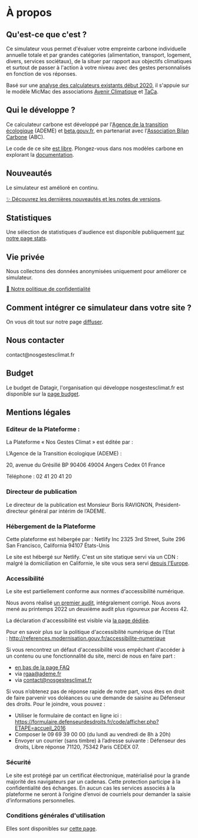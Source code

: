 # À propos

## Qu'est-ce que c'est ?

Ce simulateur vous permet d'évaluer votre empreinte carbone individuelle
annuelle totale et par grandes catégories (alimentation, transport,
logement, divers, services sociétaux), de la situer par rapport
aux objectifs climatiques et surtout de passer à l'action à votre niveau
avec des gestes personnalisés en fonction de vos réponses.

Basé sur une [analyse des calculateurs existants début
2020](https://abc-transitionbascarbone.fr/wp-content/uploads/2022/03/analyse-des-calculateurs-dempreinte-carbone-individuelle-a-lorigine-de-nos-gestes-climat-vf-.pdf),
il s'appuie sur le modèle MicMac des associations [Avenir
Climatique](https://avenirclimatique.org/les-outils/) et
[TaCa](https://www.taca.asso.fr/).

## Qui le développe ?

Ce calculateur carbone est développé par l'[Agence de la transition
écologique](https://www.ademe.fr/) (ADEME) et
[beta.gouv.fr](https://beta.gouv.fr/), en partenariat avec
l'[Association Bilan Carbone](https://www.associationbilancarbone.fr/)
(ABC).

Le code de ce site [est libre](https://github.com/betagouv/ecolab-data).
Plongez-vous dans nos modèles carbone en explorant la
[documentation](/documentation).

## Nouveautés

Le simulateur est amélioré en continu.

[✨️ Découvrez les dernières nouveautés et les notes de
versions](/nouveautés).

## Statistiques

Une sélection de statistiques d'audience est disponible publiquement [sur notre page stats](/stats).

## Vie privée

Nous collectons des données anonymisées uniquement pour améliorer ce
simulateur.

[🍪 Notre politique de confidentialité](/vie-privée)

## Comment intégrer ce simulateur dans votre site ?

On vous dit tout sur notre page [diffuser](/diffuser).

## Nous contacter

contact\@nosgestesclimat.fr

## Budget

Le budget de Datagir, l'organisation qui développe nosgestesclimat.fr
est disponible sur la [page budget](https://datagir.ademe.fr/budget/).


## Mentions légales

### Editeur de la Plateforme : 

La Plateforme « Nos Gestes Climat » est éditée par :

L’Agence de la Transition écologique (ADEME) :

20, avenue du Grésillé
BP 90406
49004 Angers Cedex 01
France

Téléphone : 02 41 20 41 20

### Directeur de publication

Le directeur de la publication est Monsieur Boris RAVIGNON, Président-directeur général par intérim de l’ADEME.

### Hébergement de la Plateforme

Cette plateforme est hébergée par :
Netlify
Inc 2325 3rd Street, Suite 296
San Francisco, California 94107
États-Unis

Le site est hébergé sur Netlify. C'est un site statique servi via un CDN : malgré la domiciliation en Californie, le site vous sera servi [depuis
l'Europe](https://answers.netlify.com/t/is-there-a-list-of-where-netlifys-cdn-pops-are-located/855/2).

### Accessibilité

Le site est partiellement conforme aux normes d'accessibilité numérique.

Nous avons réalisé [un premier
audit](https://github.com/datagir/nosgestesclimat-site/issues/350),
intégralement corrigé. Nous avons mené au printemps 2022 un deuxième
audit plus rigoureux par Access 42.

La déclaration d'accessibilité est visible via [la page
dédiée](/accessibilite).

Pour en savoir plus sur la politique d'accessibilité numérique de l'Etat : http://references.modernisation.gouv.fr/accessibilite-numerique

Si vous rencontrez un défaut d'accessibilité vous empêchant d'accéder à
un contenu ou une fonctionnalité du site, merci de nous en faire part : 
- [en bas de la page FAQ](/contribuer)
- via <rgaa@ademe.fr>
- via <contact@nosgestesclimat.fr>

Si vous n’obtenez pas de réponse rapide de notre part, vous êtes en droit de faire parvenir vos
doléances ou une demande de saisine au Défenseur des droits.
Pour le joindre, vous pouvez :
- Utiliser le formulaire de contact en ligne ici :
https://formulaire.defenseurdesdroits.fr/code/afficher.php?ETAPE=accueil_2016
- Composer le 09 69 39 00 00 (du lundi au vendredi de 8h à 20h)
- Envoyer un courrier (sans timbre) à l’adresse suivante : Défenseur des droits, Libre
réponse 71120, 75342 Paris CEDEX 07.

### Sécurité

Le site est protégé par un certificat électronique, matérialisé pour la grande majorité des
navigateurs par un cadenas. Cette protection participe à la confidentialité des échanges.
En aucun cas les services associés à la plateforme ne seront à l’origine d’envoi de courriels
pour demander la saisie d’informations personnelles.

### Conditions générales d'utilisation

Elles sont disponibles sur [cette page](/cgu).
